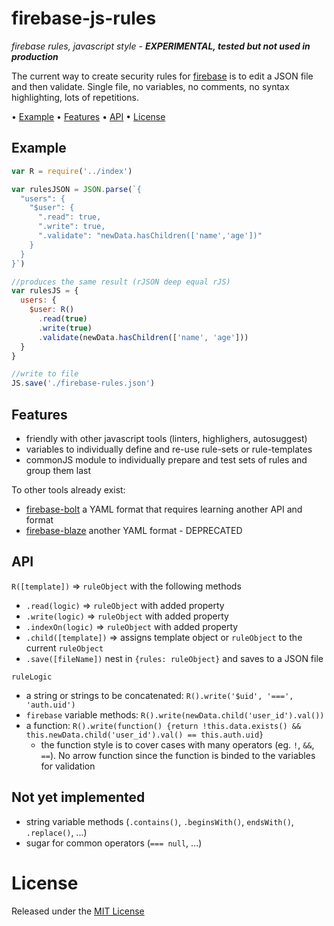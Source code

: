 <!-- markdownlint-disable MD004 MD007 MD010 MD041 MD022 MD024 MD032 -->
# firebase-js-rules

*firebase rules, javascript style* -
***EXPERIMENTAL, tested but not used in production***

The current way to create security rules for [firebase](https://firebase.google.com)
is to edit a JSON file and then validate.
Single file, no variables, no comments, no syntax highlighting, lots of repetitions.

• [Example](#example) • [Features](#features) • [API](#api) • [License](#license)

## Example

```javascript
var R = require('../index')

var rulesJSON = JSON.parse(`{
  "users": {
    "$user": {
      ".read": true,
      ".write": true,
      ".validate": "newData.hasChildren(['name','age'])"
    }
  }
}`)

//produces the same result (rJSON deep equal rJS)
var rulesJS = {
  users: {
    $user: R()
      .read(true)
      .write(true)
      .validate(newData.hasChildren(['name', 'age']))
  }
}

//write to file
JS.save('./firebase-rules.json')
```

## Features

* friendly with other javascript tools (linters, highlighers, autosuggest)
* variables to individually define and re-use rule-sets or rule-templates
* commonJS module to individually prepare and test sets of rules and group them last

To other tools already exist:

* [firebase-bolt](https://github.com/firebase/bolt) a YAML format that requires learning another API and format
* [firebase-blaze](https://github.com/firebase/bolt) another YAML format - DEPRECATED

## API

`R([template])` => `ruleObject` with the following methods
* `.read(logic)` => `ruleObject` with added property
* `.write(logic)` => `ruleObject` with added property
* `.indexOn(logic)` => `ruleObject` with added property
* `.child([template])` => assigns template object or `ruleObject` to the current `ruleObject`
* `.save([fileName])` nest in `{rules: ruleObject}` and saves to a JSON file

`ruleLogic`
* a string or strings to be concatenated: `R().write('$uid', '===', 'auth.uid')`
* `firebase` variable methods: `R().write(newData.child('user_id').val())`
* a function: `R().write(function() {return !this.data.exists() && this.newData.child('user_id').val() == this.auth.uid}`
  * the function style is to cover cases with many operators (eg. `!`, `&&`, `==`). No arrow function since the function is binded to the variables for validation

## Not yet implemented

* string variable methods (`.contains()`, `.beginsWith()`, `endsWith()`, `.replace()`, ...)
* sugar for common operators (`=== null`, ...)

# License

Released under the [MIT License](http://www.opensource.org/licenses/MIT)
